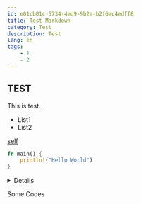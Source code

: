 ```yaml
---
id: e01cb01c-5734-4ed9-9b2a-b2f6ec4edff8
title: Test Markdown
category: Test
description: Test
lang: en
tags:
    - 1
    - 2
---
```


## TEST

This is test.

- List1
- List2

[self](test_post.md)

```rust
fn main() {
    println!("Hello World")
}
```

<summary>

<details>RUN</details>

Some Codes

</summary>